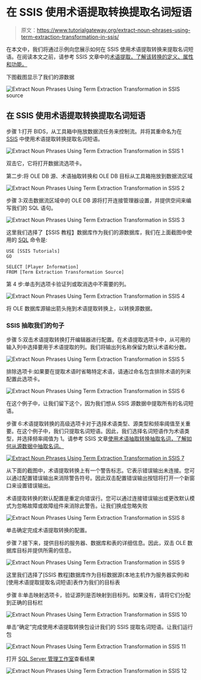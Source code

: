 # 在 SSIS 使用术语提取转换提取名词短语

> 原文：<https://www.tutorialgateway.org/extract-noun-phrases-using-term-extraction-transformation-in-ssis/>

在本文中，我们将通过示例向您展示如何在 SSIS 使用术语提取转换来提取名词短语。在阅读本文之前，请参考 SSIS 文章中的[术语提取，了解该转换的定义、属性和功能。](https://www.tutorialgateway.org/term-extraction-in-ssis/)

下图截图显示了我们的源数据

![Extract Noun Phrases Using Term Extraction Transformation in SSIS source](img/1c8d898ccaf158192866eeb520df4df8.png)

## 在 SSIS 使用术语提取转换提取名词短语

步骤 1:打开 BIDS，从工具箱中拖放数据流任务来控制流。并将其重命名为在 [SSIS](https://www.tutorialgateway.org/ssis/) 中使用术语提取转换提取名词短语。

![Extract Noun Phrases Using Term Extraction Transformation in SSIS 1](img/4a2bb4bc70db326345f3e15607b74430.png)

双击它，它将打开数据流选项卡。

第二步:将 OLE DB 源、术语抽取转换和 OLE DB 目标从工具箱拖放到数据流区域

![Extract Noun Phrases Using Term Extraction Transformation in SSIS 2](img/719e616259748f1a3713b9d9d3815a1c.png)

步骤 3:双击数据流区域中的 OLE DB 源将打开连接管理器设置，并提供空间来编写我们的 SQL 语句。

![Extract Noun Phrases Using Term Extraction Transformation in SSIS 3](img/797fa6c6a83ff2f42e9d51f58c118ea6.png)

这里我们选择了【SSIS 教程】数据库作为我们的源数据库，我们在上面截图中使用的 [SQL](https://www.tutorialgateway.org/sql/) 命令是:

```
USE [SSIS Tutorials]
GO

SELECT [Player Information]
FROM [Term Extraction Transformation Source]
```

第 4 步:单击列选项卡验证列或取消选中不需要的列。

![Extract Noun Phrases Using Term Extraction Transformation in SSIS 4](img/1d0f0942a7f0c4eed0cb482da21e789f.png)

将 OLE 数据库源输出箭头拖到术语提取转换上，以转换源数据。

### SSIS 抽取我们的句子

步骤 5:双击术语提取转换打开编辑器进行配置。在术语提取选项卡中，从可用的输入列中选择要用于术语提取的列。我们将输出列名称保留为默认术语和分数。

![Extract Noun Phrases Using Term Extraction Transformation in SSIS 5](img/7a32f5cf144f88fc5f7665449e61f165.png)

排除选项卡:如果要在提取术语时省略特定术语，请通过命名包含排除术语的列来配置此选项卡。

![Extract Noun Phrases Using Term Extraction Transformation in SSIS 6](img/9ed2dbf75b426e93f528591ba7852cef.png)

在这个例子中，让我们留下这个，因为我们想从 SSIS 源数据中提取所有的名词短语。

步骤 6:术语提取转换的高级选项卡对于选择术语类型、源类型和频率阈值至关重要。在这个例子中，我们只提取名词短语。因此，我们选择名词短语作为术语类型，并选择频率阈值为 1。请参考 SSIS 文章[使用术语抽取转换抽取名词，了解如何从源数据中抽取名词。](https://www.tutorialgateway.org/term-extraction-transformation-in-ssis/)

[![Extract Noun Phrases Using Term Extraction Transformation in SSIS 7](img/1bb517ee127010e100083e2923049b8f.png)](https://www.tutorialgateway.org/term-extraction-transformation-in-ssis/)

从下面的截图中，术语提取转换上有一个警告标志。它表示错误输出未连接。您可以通过配置错误输出来消除警告符号。因此双击配置错误输出按钮将打开一个新窗口来设置错误输出。

术语提取转换的默认配置是重定向错误行。您可以通过连接错误输出或更改默认模式为忽略故障或故障组件来消除此警告。让我们换成忽略失败

![Extract Noun Phrases Using Term Extraction Transformation in SSIS 8](img/9acb96d1c016fc168440710e76d473da.png)

单击确定完成术语提取转换的配置。

步骤 7:接下来，提供目标的服务器、数据库和表的详细信息。因此，双击 OLE 数据库目标并提供所需的信息。

![Extract Noun Phrases Using Term Extraction Transformation in SSIS 9](img/5e58f7a4835d3f644591fa52acef0dde.png)

这里我们选择了[SSIS 教程]数据库作为目标数据源(本地主机作为服务器实例)和[使用术语提取提取名词短语]表作为我们的目标表

步骤 8:单击映射选项卡，验证源列是否映射到目标列。如果没有，请将它们分配到正确的目标栏

![Extract Noun Phrases Using Term Extraction Transformation in SSIS 10](img/acf4308f9eca8267c383eb050726ae48.png)

单击“确定”完成使用术语提取转换包设计我们的 SSIS 提取名词短语。让我们运行包

![Extract Noun Phrases Using Term Extraction Transformation in SSIS 11](img/60750bf01464c189967b3b38890a3ca7.png)

打开 [SQL Server 管理工作室](https://www.tutorialgateway.org/sql/)查看结果

![Extract Noun Phrases Using Term Extraction Transformation in SSIS 12](img/713ad4f9f23b2092abaaa0b5056b7650.png)